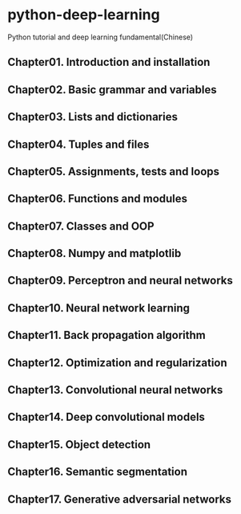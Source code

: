 # python-deep-learning
Python tutorial and deep learning fundamental(Chinese)

## Chapter01. Introduction and installation
## Chapter02. Basic grammar and variables
## Chapter03. Lists and dictionaries
## Chapter04. Tuples and files
## Chapter05. Assignments, tests and loops
## Chapter06. Functions and modules
## Chapter07. Classes and OOP
## Chapter08. Numpy and matplotlib
## Chapter09. Perceptron and neural networks
## Chapter10. Neural network learning
## Chapter11. Back propagation algorithm
## Chapter12. Optimization and regularization
## Chapter13. Convolutional neural networks
## Chapter14. Deep convolutional models
## Chapter15. Object detection
## Chapter16. Semantic segmentation
## Chapter17. Generative adversarial networks